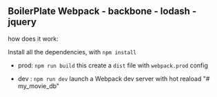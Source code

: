 ## BoilerPlate Webpack - backbone - lodash - jquery

how does it work:

Install all the dependencies, with ```npm install```

- prod: ```npm run build```
this create a ```dist``` file with ```webpack.prod``` config

- dev : ```npm run dev```
launch a Webpack dev server with hot reaload
"# my_movie_db" 
